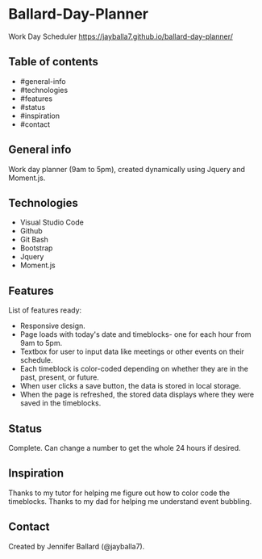 # Ballard-Day-Planner
Work Day Scheduler
https://jayballa7.github.io/ballard-day-planner/

## Table of contents
* #general-info
* #technologies
* #features
* #status
* #inspiration
* #contact

## General info
Work day planner (9am to 5pm), created dynamically using Jquery and Moment.js.

## Technologies
* Visual Studio Code
* Github
* Git Bash
* Bootstrap
* Jquery
* Moment.js

## Features
List of features ready:
* Responsive design.
* Page loads with today's date and timeblocks- one for each hour from 9am to 5pm.
* Textbox for user to input data like meetings or other events on their schedule.
* Each timeblock is color-coded depending on whether they are in the past, present, or future.
* When user clicks a save button, the data is stored in local storage.
* When the page is refreshed, the stored data displays where they were saved in the timeblocks.

## Status
Complete. Can change a number to get the whole 24 hours if desired.

## Inspiration
Thanks to my tutor for helping me figure out how to color code the timeblocks. 
Thanks to my dad for helping me understand event bubbling.

## Contact
Created by Jennifer Ballard (@jayballa7).
